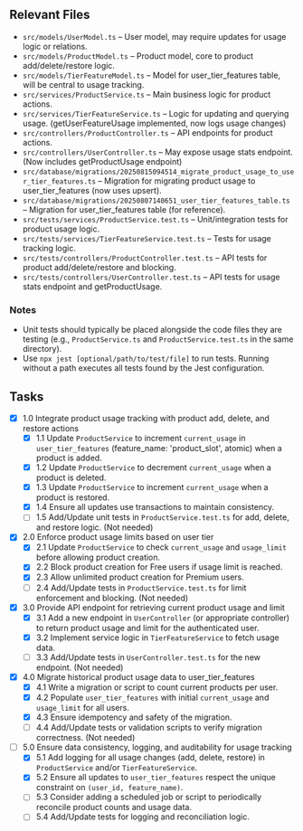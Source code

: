 ## Relevant Files

- `src/models/UserModel.ts` – User model, may require updates for usage logic or relations.
- `src/models/ProductModel.ts` – Product model, core to product add/delete/restore logic.
- `src/models/TierFeatureModel.ts` – Model for user_tier_features table, will be central to usage tracking.
- `src/services/ProductService.ts` – Main business logic for product actions.
- `src/services/TierFeatureService.ts` – Logic for updating and querying usage. (getUserFeatureUsage implemented, now logs usage changes)
- `src/controllers/ProductController.ts` – API endpoints for product actions.
- `src/controllers/UserController.ts` – May expose usage stats endpoint. (Now includes getProductUsage endpoint)
- `src/database/migrations/20250815094514_migrate_product_usage_to_user_tier_features.ts` – Migration for migrating product usage to user_tier_features (now uses upsert).
- `src/database/migrations/20250807140651_user_tier_features_table.ts` – Migration for user_tier_features table (for reference).
- `src/tests/services/ProductService.test.ts` – Unit/integration tests for product usage logic.
- `src/tests/services/TierFeatureService.test.ts` – Tests for usage tracking logic.
- `src/tests/controllers/ProductController.test.ts` – API tests for product add/delete/restore and blocking.
- `src/tests/controllers/UserController.test.ts` – API tests for usage stats endpoint and getProductUsage.

### Notes

- Unit tests should typically be placed alongside the code files they are testing (e.g., `ProductService.ts` and `ProductService.test.ts` in the same directory).
- Use `npx jest [optional/path/to/test/file]` to run tests. Running without a path executes all tests found by the Jest configuration.

## Tasks

- [x] 1.0 Integrate product usage tracking with product add, delete, and restore actions
  - [x] 1.1 Update `ProductService` to increment `current_usage` in `user_tier_features` (feature_name: 'product_slot', atomic) when a product is added.
  - [x] 1.2 Update `ProductService` to decrement `current_usage` when a product is deleted.
  - [x] 1.3 Update `ProductService` to increment `current_usage` when a product is restored.
  - [x] 1.4 Ensure all updates use transactions to maintain consistency.
  - [ ] 1.5 Add/Update unit tests in `ProductService.test.ts` for add, delete, and restore logic. (Not needed)

- [x] 2.0 Enforce product usage limits based on user tier
  - [x] 2.1 Update `ProductService` to check `current_usage` and `usage_limit` before allowing product creation.
  - [x] 2.2 Block product creation for Free users if usage limit is reached.
  - [x] 2.3 Allow unlimited product creation for Premium users.
  - [ ] 2.4 Add/Update tests in `ProductService.test.ts` for limit enforcement and blocking. (Not needed)

- [x] 3.0 Provide API endpoint for retrieving current product usage and limit
  - [x] 3.1 Add a new endpoint in `UserController` (or appropriate controller) to return product usage and limit for the authenticated user.
  - [x] 3.2 Implement service logic in `TierFeatureService` to fetch usage data.
  - [ ] 3.3 Add/Update tests in `UserController.test.ts` for the new endpoint. (Not needed)

- [x] 4.0 Migrate historical product usage data to user_tier_features
  - [x] 4.1 Write a migration or script to count current products per user.
  - [x] 4.2 Populate `user_tier_features` with initial `current_usage` and `usage_limit` for all users.
  - [x] 4.3 Ensure idempotency and safety of the migration.
  - [ ] 4.4 Add/Update tests or validation scripts to verify migration correctness. (Not needed)

- [ ] 5.0 Ensure data consistency, logging, and auditability for usage tracking
  - [x] 5.1 Add logging for all usage changes (add, delete, restore) in `ProductService` and/or `TierFeatureService`.
  - [x] 5.2 Ensure all updates to `user_tier_features` respect the unique constraint on `(user_id, feature_name)`.
  - [ ] 5.3 Consider adding a scheduled job or script to periodically reconcile product counts and usage data.
  - [ ] 5.4 Add/Update tests for logging and reconciliation logic.
